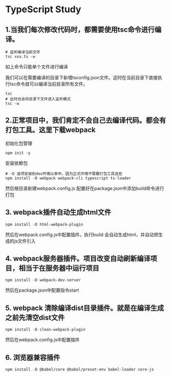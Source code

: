 # TypeScript Study

## 1.当我们每次修改代码时，都需要使用tsc命令进行编译。

```shell
# 监听编译当前文件
tsc xxx.ts -w
```
如上命令只能单个文件进行编译

我们可以在需要编译的目录下新增tsconfig.json文件。这时在当前目录下直接执行tsc命令就可以编译当前目录所有文件。

```shell
tsc
# 此时也会将目录下文件进入监听模式
tsc -w
```

## 2.正常项目中，我们肯定不会自己去编译代码。都会有打包工具。这里下载webpack

初始化包管理
```shell
npm init -y
```
安装依赖包
```shell
# -D 选项安装到dev环境以来中。因为正式环境不需要打包工具这些
npm install -D webpack webpack-cli typescript ts-loader
```
然后根目录新建webpack.config.js
配置好在package.json中添加build命令进行打包

## 3. webpack插件自动生成html文件

```shell
npm install -D html-webpack-plugin
```
然后在webpack.config.js中配置插件。执行build
会自动生成html，并自动把生成的js文件引入


## 4. webpack服务器插件。项目改变自动刷新编译项目，相当于在服务器中运行项目

```shell
npm install -D webpack-dev-server
```
然后在package.json中配置指令start


## 5. webpack 清除编译dist目录插件。就是在编译生成之前先清空dist文件

```shell
npm install -D clean-webpack-plugin
```
然后在webpack.config.js中配置插件

## 6. 浏览器兼容插件

```shell
npm install -D @babel/core @babel/preset-env babel-loader core-js
```